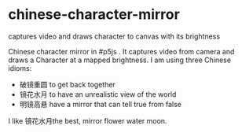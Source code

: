 # chinese-character-mirror
captures video and draws character to canvas with its brightness

Chinese character mirror in #p5js . It captures video from camera and draws a Character at a mapped brightness.
I am using three Chinese idioms:
- 破镜重圆  to get back together  
- 镜花水月 to have an unrealistic view of the world 
- 明镜高悬 have a mirror that can tell true from false

I like 镜花水月the best, mirror flower water moon. 
